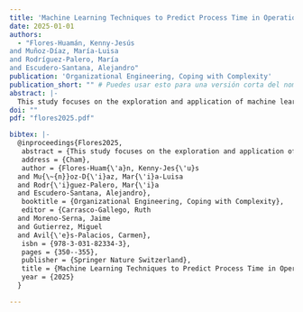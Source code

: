 ```yaml
---
title: 'Machine Learning Techniques to Predict Process Time in Operations with High Variability'
date: 2025-01-01
authors:
  - "Flores-Huamán, Kenny-Jesús
and Muñoz-Díaz, María-Luisa
and Rodríguez-Palero, María
and Escudero-Santana, Alejandro"
publication: 'Organizational Engineering, Coping with Complexity'
publication_short: "" # Puedes usar esto para una versión corta del nombre de la conferencia
abstract: |-
  This study focuses on the exploration and application of machine learning techniques to predict the process time of operations with high variability. The proposed methodology includes the identification of significant parameters, the individual prediction of every operation and the integration of individual prediction to determine the lead time of the chain. The study is conducted in wind tower manufacturing plants located in Spain and Brazil. The proposed approach overcomes the limitations of other current techniques such as direct formulation or linear programming. The results indicate that, overall, gradient boosting models, such as XGBoost or LightGBM, achieve better performance in a significant portion of the operations, although other models like NODE also demonstrate superior results in certain specific operations.
doi: ""
pdf: "flores2025.pdf"

bibtex: |-
  @inproceedings{Flores2025,
   abstract = {This study focuses on the exploration and application of machine learning techniques to predict the process time of operations with high variability. The proposed methodology includes the identification of significant parameters, the individual prediction of every operation and the integration of individual prediction to determine the lead time of the chain. The study is conducted in wind tower manufacturing plants located in Spain and Brazil. The proposed approach overcomes the limitations of other current techniques such as direct formulation or linear programming. The results indicate that, overall, gradient boosting models, such as XGBoost or LightGBM, achieve better performance in a significant portion of the operations, although other models like NODE also demonstrate superior results in certain specific operations.},
   address = {Cham},
   author = {Flores-Huam{\'a}n, Kenny-Jes{\'u}s
  and Mu{\~{n}}oz-D{\'i}az, Mar{\'i}a-Luisa
  and Rodr{\'i}guez-Palero, Mar{\'i}a
  and Escudero-Santana, Alejandro},
   booktitle = {Organizational Engineering, Coping with Complexity},
   editor = {Carrasco-Gallego, Ruth
  and Moreno-Serna, Jaime
  and Gutierrez, Miguel
  and Avil{\'e}s-Palacios, Carmen},
   isbn = {978-3-031-82334-3},
   pages = {350--355},
   publisher = {Springer Nature Switzerland},
   title = {Machine Learning Techniques to Predict Process Time in Operations with High Variability},
   year = {2025}
  }

---
```

